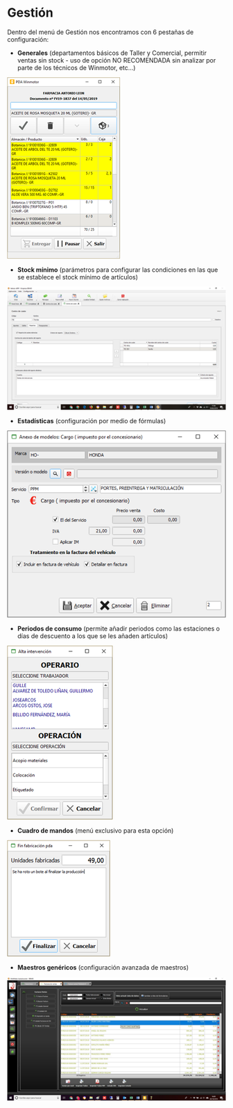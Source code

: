 # Gestión

Dentro del menú de Gestión nos encontramos con 6 pestañas de configuración:

* **Generales** \(departamentos básicos de Taller y Comercial, permitir ventas sin stock - uso de opción NO RECOMENDADA sin analizar por parte de los técnicos de Winmotor, etc...\)

![](../../../.gitbook/assets/image%20%2880%29.png)

* **Stock mínimo** \(parámetros para configurar las condiciones en las que se establece el stock mínimo de artículos\)

![](../../../.gitbook/assets/image%20%2846%29.png)

* **Estadísticas** \(configuración por medio de fórmulas\)

![](../../../.gitbook/assets/image%20%2820%29.png)

* **Periodos de consumo** \(permite añadir periodos como las estaciones o días de descuento a los que se les añaden artículos\)

![](../../../.gitbook/assets/image%20%28118%29.png)

* **Cuadro de mandos** \(menú exclusivo para esta opción\)

![](../../../.gitbook/assets/image%20%28317%29.png)

* **Maestros genéricos** \(configuración avanzada de maestros\)

![](../../../.gitbook/assets/image%20%28238%29.png)

